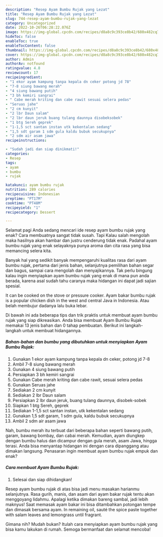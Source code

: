 ```yaml
---
description: "Resep Ayam Bumbu Rujak yang Lezat"
title: "Resep Ayam Bumbu Rujak yang Lezat"
slug: 744-resep-ayam-bumbu-rujak-yang-lezat
category: Uncategorized
date: 2022-10-26T06:28:22.076Z
image: https://img-global.cpcdn.com/recipes/d8a8c9c393ce8b42/680x482cq70/ayam-bumbu-rujak-foto-resep-utama.jpg
hideToc: false
enableToc: true
enableTocContent: false
thumbnail: https://img-global.cpcdn.com/recipes/d8a8c9c393ce8b42/680x482cq70/ayam-bumbu-rujak-foto-resep-utama.jpg
cover: https://img-global.cpcdn.com/recipes/d8a8c9c393ce8b42/680x482cq70/ayam-bumbu-rujak-foto-resep-utama.jpg
author: Admin
authorAv: notfound
ratingvalue: 4.8
reviewcount: 17
recipeingredient:
- "1 ekor ayam kampung tanpa kepala dn ceker potong jd 78"
- "7-8 siung bawang merah"
- "4 siung bawang putih"
- "3 bh kemiri sangrai"
- " Cabe merah kriting dan cabe rawit sesuai selera pedas"
- "Seruas jahe"
- "2 cm kunyit"
- "2 lbr Daun salam"
- "2 lbr daun jeruk buang tulang daunnya disobeksobek"
- "1 btg Sereh geprek"
- "1-1,5 sct santan instan utk kekentalan sedang"
- "1,5 sdt garam 1 sdm gula kaldu bubuk secukupnya"
- "2 sdm air asam jawa"
recipeinstructions:

- "Sudah jadi dan siap dinikmati!"
categories:
- Resep
tags:
- ayam
- bumbu
- rujak

katakunci: ayam bumbu rujak 
nutrition: 289 calories
recipecuisine: Indonesian
preptime: "PT17M"
cooktime: "PT48M"
recipeyield: "1"
recipecategory: Dessert

---
```



Selamat pagi Anda sedang mencari ide resep ayam bumbu rujak yang enak? Cara membuatnya sangat tidak susah. Tapi Kalau salah mengolah maka hasilnya akan hambar dan justru cenderung tidak enak. Padahal ayam bumbu rujak yang enak selayaknya punya aroma dan cita rasa yang bisa memancing selera kita.


Banyak hal yang sedikit banyak mempengaruhi kualitas rasa dari ayam bumbu rujak, pertama dari jenis bahan, selanjutnya pemilihan bahan segar dan bagus, sampai cara mengolah dan menyajikannya. Tak perlu bingung kalau ingin menyiapkan ayam bumbu rujak yang enak di mana pun anda berada, karena asal sudah tahu caranya maka hidangan ini dapat jadi sajian spesial.

It can be cooked on the stove or pressure cooker. Ayam bakar bumbu rujak is a popular chicken dish in the west and central Java in Indonesia. Atau belah membujur dadanya lalu buka lebar.


Di bawah ini ada beberapa tips dan trik praktis untuk membuat ayam bumbu rujak yang siap dikreasikan. Anda bisa membuat Ayam Bumbu Rujak memakai 13 jenis bahan dan 0 tahap pembuatan. Berikut ini langkah-langkah untuk membuat hidangannya.

<!--inarticleads1-->

##### Bahan-bahan dan bumbu yang dibutuhkan untuk menyiapkan Ayam Bumbu Rujak:

1. Gunakan 1 ekor ayam kampung tanpa kepala dn ceker, potong jd 7-8
1. Ambil 7-8 siung bawang merah
1. Gunakan 4 siung bawang putih
1. Persiapkan 3 bh kemiri sangrai
1. Gunakan  Cabe merah kriting dan cabe rawit, sesuai selera pedas
1. Gunakan Seruas jahe
1. Sediakan 2 cm kunyit
1. Sediakan 2 lbr Daun salam
1. Persiapkan 2 lbr daun jeruk, buang tulang daunnya, disobek-sobek
1. Siapkan 1 btg Sereh, geprek
1. Sediakan 1-1,5 sct santan instan, utk kekentalan sedang
1. Gunakan 1,5 sdt garam, 1 sdm gula, kaldu bubuk secukupnya
1. Ambil 2 sdm air asam jawa


Nah, bumbu merah itu terbuat dari beberapa bahan seperti bawang putih, garam, bawang bombay, dan cabai merah. Kemudian, ayam diungkep dengan bumbu halus dan dicampur dengan gula merah, asam Jawa, hingga terasi. Anda bisa menyantap hidangan ini dengan cara dipanggang atau dimakan langsung. Penasaran ingin membuat ayam bumbu rujak empuk dan enak? 

<!--inarticleads2-->

##### Cara membuat Ayam Bumbu Rujak:


1. Selesai dan siap dihidangkan!

Resep ayam bumbu rujak di atas bisa jadi menu masakan harianmu selanjutnya. Rasa gurih, manis, dan asam dari ayam bakar rujak tentu akan menggoyang lidahmu. Apalagi ketika dimakan bareng sambal, jadi lebih maknyus! Saat memasak ayam bakar ini bisa ditambahkan potongan tempe dan dimasak bersama ayam. In remaining oil, sauté the spice paste together with salam leaves and lemongrass until fragrant. 

Gimana nih? Mudah bukan? Itulah cara menyiapkan ayam bumbu rujak yang bisa kamu lakukan di rumah. Semoga bermanfaat dan selamat mencoba!
